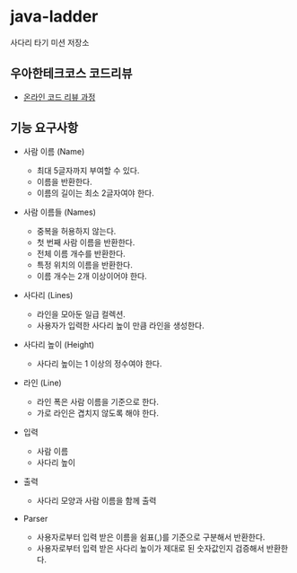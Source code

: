 # java-ladder

사다리 타기 미션 저장소

## 우아한테크코스 코드리뷰

- [온라인 코드 리뷰 과정](https://github.com/woowacourse/woowacourse-docs/blob/master/maincourse/README.md)

## 기능 요구사항

* 사람 이름 (Name)
    * 최대 5글자까지 부여할 수 있다.
    * 이름을 반환한다.
    * 이름의 길이는 최소 2글자여야 한다.

* 사람 이름들 (Names)
    * 중복을 허용하지 않는다.
    * 첫 번째 사람 이름을 반환한다.
    * 전체 이름 개수를 반환한다.
    * 특정 위치의 이름을 반환한다.
    * 이름 개수는 2개 이상이어야 한다.

* 사다리 (Lines)
    * 라인을 모아둔 일급 컬렉션.
    * 사용자가 입력한 사다리 높이 만큼 라인을 생성한다.

* 사다리 높이 (Height)
    * 사다리 높이는 1 이상의 정수여야 한다.

* 라인 (Line)
    * 라인 폭은 사람 이름을 기준으로 한다.
    * 가로 라인은 겹치지 않도록 해야 한다.

* 입력
    * 사람 이름
    * 사다리 높이

* 출력
    * 사다리 모양과 사람 이름을 함께 출력

* Parser
    * 사용자로부터 입력 받은 이름을 쉼표(,)를 기준으로 구분해서 반환한다.
    * 사용자로부터 입력 받은 사다리 높이가 제대로 된 숫자값인지 검증해서 반환한다.